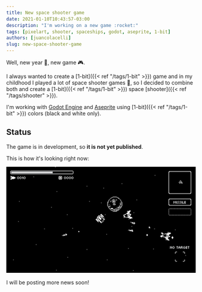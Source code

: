 ```yaml
---
title: New space shooter game
date: 2021-01-10T10:43:57-03:00
description: "I'm working on a new game :rocket:"
tags: [pixelart, shooter, spaceships, godot, aseprite, 1-bit]
authors: [juancolacelli]
slug: new-space-shooter-game
---
```


Well, new year :calendar:, new game :video_game:.

I always wanted to create a [1-bit]({{< ref "/tags/1-bit" >}}) game and in my childhood I played a lot of space shooter games :space_invader:, so I decided to combine both and create a [1-bit]({{< ref "/tags/1-bit" >}}) space [shooter]({{< ref "/tags/shooter" >}}).

I'm working with [Godot Engine](https://godotengine.org) and [Aseprite](https://aseprite.org) using [1-bit]({{< ref "/tags/1-bit" >}}) colors (black and white only).

## Status

The game is in development, so **it is not yet published**.

This is how it's looking right now:

![Screenshot](screenshot.png)

I will be posting more news soon!
